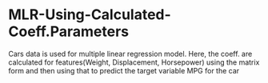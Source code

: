 # MLR-Using-Calculated-Coeff.Parameters
Cars data is used for multiple linear regression model. Here, the coeff. are calculated for features(Weight, Displacement, Horsepower) using the matrix form and then using that to predict the target variable MPG for the car
